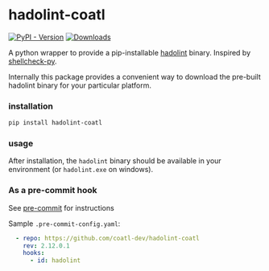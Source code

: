 # hadolint-coatl

[![PyPI - Version](https://img.shields.io/pypi/v/hadolint-coatl)](https://pypi.org/project/hadolint-coatl)
[![Downloads](https://static.pepy.tech/badge/hadolint-coatl)](https://pepy.tech/project/hadolint-coatl)

A python wrapper to provide a pip-installable [hadolint] binary. Inspired by
[shellcheck-py].

Internally this package provides a convenient way to download the pre-built
hadolint binary for your particular platform.

### installation

```bash
pip install hadolint-coatl
```

### usage

After installation, the `hadolint` binary should be available in your
environment (or `hadolint.exe` on windows).

### As a pre-commit hook

See [pre-commit] for instructions

Sample `.pre-commit-config.yaml`:

```yaml
  - repo: https://github.com/coatl-dev/hadolint-coatl
    rev: 2.12.0.1
    hooks:
      - id: hadolint
```

[hadolint]: https://github.com/hadolint/hadolint
[pre-commit]: https://pre-commit.com
[shellcheck-py]: https://github.com/shellcheck-py/shellcheck-py
